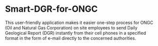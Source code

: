 # Smart-DGR-for-ONGC
This user-friendly application makes it easier one-step process for ONGC (Oil and Natural Gas Corporation) on site employees to send Daily Geological Report (DGR) instantly from their cell phones in a specified format in the form of e-mail directly to the concerned authorities.
